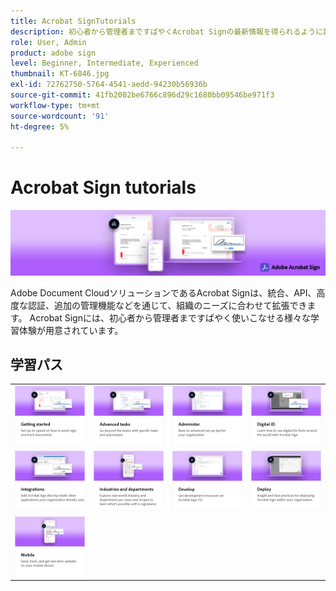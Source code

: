 ```yaml
---
title: Acrobat SignTutorials
description: 初心者から管理者まですばやくAcrobat Signの最新情報を得られるように設計されたチュートリアル、Web セミナー、ユースケースのコレクションです
role: User, Admin
product: adobe sign
level: Beginner, Intermediate, Experienced
thumbnail: KT-6846.jpg
exl-id: 72762750-5764-4541-aedd-94230b56936b
source-git-commit: 41fb2002be6766c896d29c1680bb09546be971f3
workflow-type: tm+mt
source-wordcount: '91'
ht-degree: 5%

---
```


# Acrobat Sign tutorials

![Acrobat Sign Hero Image](assets/Hero_Sign.jpg)

Adobe Document CloudソリューションであるAcrobat Signは、統合、API、高度な認証、追加の管理機能などを通じて、組織のニーズに合わせて拡張できます。 Acrobat Signには、初心者から管理者まですばやく使いこなせる様々な学習体験が用意されています。

## 学習パス

<table style="table-layout:fixed">
<tr>
  <td>
    <a href="sign-beginner-tutorials/beginner-users-overview.md">
      <img alt="はじめに" src="assets/AS_Title_Getting-Started.png" />
    </a>
  </td>
  <td>
    <a href="sign-advanced-users/advanced-users-overview.md">
      <img alt="高度なタスク" src="assets/AS_Title_Advanced.png" />
    </a>
  </td>  
  <td>
    <a href="admin/intro-admin-overview.md">
      <img alt="管理" src="assets/AS_Title_Administer.png" />
    </a>
  </td>
  <td>
    <a href="digitalid/digitalid-overview.md">
      <img alt="デジタル ID" src="assets/AS_Title_DigitalID.png" />
    </a>
  </td>
</tr>
<tr>
  <td>
    <a href="integrations/integrations-overview.md">
      <img alt="統合" src="assets/AS_Title_Integrate.png" />
    </a>
  </td>
  <td>
    <a href="sign-usecase/expand-inspire-overview.md">
      <img alt="業種および部門" src="assets/AS_Title_Industry.png" />
    </a>
  </td>
  <td>
    <a href="develop/develop-overview.md">
      <img alt="開発" src="assets/AS_Title_Develop.png" />
    </a>
  </td>
   <td>
    <a href="deploy-overview.md">
      <img alt="デプロイ" src="assets/AS_Title_Deploy.png" />
    </a>
  </td>
</tr>
<tr>
  <td>
    <a href="mobile/mobile-overview.md">
      <img alt="モバイル" src="assets/AS_Title_Mobile.png" />
    </a>
  </td>  
</tr>
</table>
